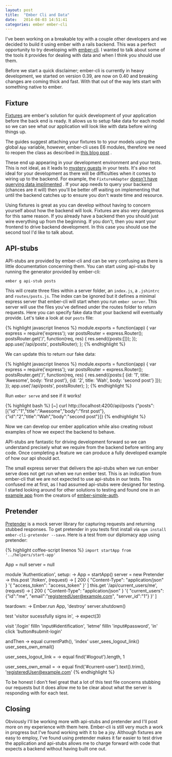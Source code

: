 ```yaml
---
layout: post
title:  "Ember Cli and Data"
date:   2014-08-03 14:51:41
categories: ember ember-cli
---
```


I've been working on a breakable toy with a couple other developers and we
decided to build it using ember with a rails backend. This was a perfect
opportunity to try developing with [ember-cli](http://www.ember-cli.com/). I
wanted to talk about some of the tools it provides for dealing with data and
when I think you should use them.

Before we start a quick disclaimer; ember-cli is currently in heavy development,
we started on version 0.39, are now on 0.40 and breaking changes are coming
thick and fast. With that out of the way lets start with something native to
ember.

Fixture
-------

[Fixtures](http://emberjs.com/guides/models/the-fixture-adapter/) are ember's
solution for quick development of your application before the back end is ready.
It allows us to setup fake data for each model so we can see what our
application will look like with data before wiring things up.

The guides suggest attaching your fixtures to to your models using the global
`App` variable, however, ember-cli uses E6 modules, therefore we need to reopen
the class as described in [this blog
post](http://edgycircle.com/blog/2014-using-fixtures-in-combination-with-ember-cli/)
.

These end up appearing in your development environment and your tests. This is
not ideal, as it leads to [mystery
guests](http://robots.thoughtbot.com/mystery-guest) in your tests. It's also not
ideal for your development as there will be difficulties when it comes to wiring
up to the backend. For example, the `FixtureAdapter` [doesn't have querying data
implimented](https://github.com/emberjs/data/blob/v1.0.0-beta.8/packages/ember-data/lib/adapters/fixture_adapter.js#L89)
. If your app needs to query your backend (chances are it will) then you'll be
better off waiting on implementing that until the backend catches up to ensure
you don't waste time and resource.

Using fixtures is great as you can develop without having to concern yourself
about how the backend will look. Fixtures are also very dangerous for this same
reason. If you already have a backend then you should just wire everything up
from the beginning. If you don't, then you want your frontend to drive backend
development. In this case you should use the second tool I'd like to talk about.

API-stubs
---------

API-stubs are provided by ember-cli and can be very confusing as there is little
documentation concerning them. You can start using api-stubs by running the
generator provided by ember-cli:

`
ember g api-stub posts
`

This will create three files within a server folder, an `index.js`, a
`.jshintrc` and `routes/posts.js`. The index can be ignored but it defines a
minimal express server that ember-cli will start when you run `ember server`.
This server will use the files you've defined under the routes folder to return
requests. Here you can specify fake data that your backend will eventually
provide. Let's take a look at our `posts` file:

{% highlight javascript linenos %}
module.exports = function(app) {
  var express = require('express');
  var postsRouter = express.Router();
  postsRouter.get('/', function(req, res) {
    res.send({posts:[]});
  });
  app.use('/api/posts', postsRouter);
};
{% endhighlight %}

We can update this to return our fake data:

{% highlight javascript linenos %}
module.exports = function(app) {
  var express = require('express');
  var postsRouter = express.Router();
  postsRouter.get('/', function(req, res) {
    res.send({posts:[
        {id: '1', title: 'Awesome', body: 'first post'},
        {id: '2', title: 'Wah', body: 'second post'}
      ]});
  });
  app.use('/api/posts', postsRouter);
};
{% endhighlight %}

Run `ember serve` and see if it works!

{% highlight bash %}
[~] curl http://localhost:4200/api/posts
{"posts":[{"id":"1","title":"Awesome","body":"first post"},{"id":"2","title":"Wah","body":"second post"}]}
{% endhighlight %}

Now we can develop our ember application while also creating robust examples of
how we expect the backend to behave.

API-stubs are fantastic for driving development forward so we can understand
precisely what we require from the backend before writing any code. Once
completing a feature we can produce a fully developed example of how our api
should act.

The small express server that delivers the api-stubs when we run ember serve
does not get run when we run ember test. This is an indication from ember-cli
that we are not expected to use api-stubs in our tests. This confused me at
first, as I had assumed api-stubs were designed for testing. I started looking
around for other solutions to testing and found one in an [example
app](https://github.com/simplabs/ember-cli-simple-auth-example) from the
creators of [ember-simple-auth](https://github.com/simplabs/ember-simple-auth).

Pretender
--------
[Pretender](https://github.com/trek/pretender) is a mock server library for
capturing requests and returning stubbed responses. To get pretender in you
tests first install via `npm install ember-cli-pretender --save`. Here is a test
from our diplomacy app using pretender:


{% highlight coffee-script linenos %}
`import startApp from '../helpers/start-app'`

App = null
server = null

module 'Authentication',
  setup: ->
    App = startApp()
    server = new Pretender ->
      this.post '/token', (request) ->
        [
          200
          { "Content-Type": "application/json" }
          '{ "access_token": "access_token" }'
        ]
      this.get '/api/current_users/me', (request) ->
        [
          200
          { "Content-Type": "application/json" }
          '{ "current_users": {"id":"me", "email":"registeredUser@example.com", "server_id":"1"} }'
        ]

  teardown: ->
    Ember.run App, 'destroy'
    server.shutdown()

test 'visitor sucessfully signs in', ->
  expect(3)

  visit '/login'
  fillIn 'input#identification', 'letme'
  fillIn 'input#password', 'in'
  click 'button#submit-login'

  andThen ->
    equal currentPath(), 'index'
    user_sees_logout_link()
    user_sees_own_email()

user_sees_logout_link = ->
  equal find('#logout').length, 1

user_sees_own_email = ->
  equal find('#current-user').text().trim(), 'registeredUser@example.com'
{% endhighlight %}

To be honest I don't feel great that a lot of this test file concerns stubbing
our requests but it does allow me to be clear about what the server is
responding with for each test.

Closing
-------
Obviously I'll be working more with api-stubs and pretender and I'll post more
on my experience with them here. Ember-cli is still very much a work in progress
but I've found working with it to be a joy. Although fixtures are easy to
employ, I've found using pretender makes it far easier to test drive the
application and api-stubs allows me to charge forward with code that expects a
backend without having built one out.
